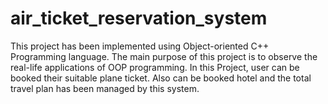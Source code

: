 # air_ticket_reservation_system
This project has been implemented using Object-oriented C++ Programming language. The main purpose of this project is to observe the real-life applications of OOP programming. In this Project, user can be booked their suitable plane ticket. Also can be booked hotel and the total travel plan has been managed by this system.
